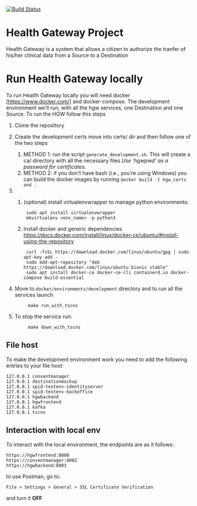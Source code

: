 [![Build Status](https://travis-ci.org/crs4/health-gateway.png)](https://travis-ci.org/crs4/health-gateway)

# Health Gateway Project

Health Gateway is a system that allows a citizen to authorize the tranfer of his/her clinical data from a Source to a Destination

# Run Health Gateway locally

To run Health Gateway locally you will need docker [https://www.docker.com/] and docker-compose.
The development environment we'll run, with all the hgw services, one Destination and one Source.
To run the HGW follow this steps

1. Clone the repository
2. Create the development certs move into certs/ dir and then follow one of the two steps
    1. METHOD 1: run the script `generate_development.sh`. This will create a ca/ directory with all the necessary files
    _Use 'hgwpwd' as a password for certificates._
    2. METHOD 2: if you don't have bash (i.e., you're using Windows) you can build the docker images by running `docker build -t hgw_certs and .`
3.
    1. (optional) install virtualenvwrapper to manage python environments:
    
            sudo apt install virtualenvwrapper  
            mkvirtualenv <env_name> -p python3
         
    2. Install docker and generic dependencies
    https://docs.docker.com/install/linux/docker-ce/ubuntu/#install-using-the-repository
     
            curl -fsSL https://download.docker.com/linux/ubuntu/gpg | sudo apt-key add -  
            sudo add-apt-repository "deb https://download.docker.com/linux/ubuntu bionic stable"  
            sudo apt install docker-ce docker-ce-cli containerd.io docker-compose build-essential
4. Move to `docker/environments/development` directory and to run all the services launch

            make run_with_tscns
            
5. To stop the service run:

            make down_with_tscns

## File host
To make the development environment work you need to add the following entries to your file host:

    127.0.0.1 consentmanager
    127.0.0.1 destinationmockup
    127.0.0.1 spid-testenv-identityserver
    127.0.0.1 spid-testenv-backoffice
    127.0.0.1 hgwbackend
    127.0.0.1 hgwfrontend
    127.0.0.1 kafka
    127.0.0.1 tscns


## Interaction with local env
To interact with the local environment, the endpoints are as it follows:

    https://hgwfrontend:8000
    https://consentmanager:8002
    https://hgwbackend:8003
   
to use Postman, go to:
    
    File > Settings > General > SSL Certificate Verification
    
and turn it **OFF**
    
     

